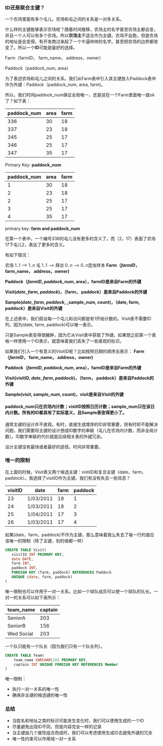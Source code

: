 ### ID还是联合主键？

一个农场里面有多个屯儿。农场和屯之间的关系是一对多关系。

什么样的主键能够表示农场呢？随着时间推移，农场主的名字甚至农场主都会变，并且一个人可以有多个农场。所以**农场主**不适合作为主键。农场不会跑，但是农场的地址是会变得。有开发商过来起了一个牛逼哄哄的名字。甚至把农场的边界都改变了。所以一个**ID**可能是最好的选择。

Farm（farmID， farm_name， address，owner）

Paddock（paddock_num, area）

为了表述农场和屯儿之间的关系。我们从Farm表中引入其主键放入Paddock表中作为外键：Paddock（paddock_num, area, farm)。

所以，我们时间paddock_num保证全局唯一，还是说在一个Farm里面唯一就ok了？如下表：

paddock_num | area | farm
 ---        | ---   | ---
 336 | 30 | 18
 337|23|18
 345|25|17
 346|25|17
 347|35|17
 
 Primary Key: **paddock_num**
 
 paddock_num | area | farm
 ---        | ---   | ---
1 | 30 | 18
 2|23|18
 2|25|17
 3|25|17
 4|35|17
 
 primary key: **farm and paddock_num**
 
 在第一个表中，一个编号336的屯儿没有更多的含义了。而（2，17）表面了农场17下屯儿2，表达了更多的含义。
 
有如下情况：

农场 1..1 --> 1..n 屯 1..1 --> 拜访 0..n --> 0..n昆虫样本
**Farm（_farmID_， farm_name， address，owner)**

**Paddock（_farmID_, _paddock\_num_, area），farmID是来自Farm的外键**

**Visit(_date_, _farm_, _paddock_)，（farm， paddock）是来自Paddock的外键**

**Sample(_date_, _farm_, _paddock_, _sample\_num, count)，（date, farm, paddock）是来自Visit的外键**

在上述表中，我们假设每一个屯儿和访问都是有1开始计数的。Visit表不需要ID列，因为(date, farm, paddock)可以唯一表示。

只是Sample表变得很臃肿，因为它从Visit表中获取了外键。如果想之前第一个表格一样使用一个ID表示，就意味着我们丢失了一些直观的标识。

如果我们引入一个有意义的VisitID呢？比如按照日期的顺序去表示：
**Farm（_farmID_， farm_name， address，owner)**

**Paddock（_farmID_, _paddock\_num_, area），farmID是来自Farm的外键**

**Visit(visitID, _date_, _farm_, _paddock_)，（farm， paddock）是来自Paddock的外键**

**Sample(_visit_, _sample\_num_, count)，visit是来自Visit的外键**

#### paddock_num只在农场内计数；visitID按照日历计数；sample_num只在该日内计数。所有的ID都具有了实际意义，且Sample表变得更小了。

通常主键的设计并不直观。有时，直接生成增序的ID非常重要，但有时却不能解决问题。我们需要将主键的设计想成ID数字的串联（屯儿在农场内计数，而非全局计数）。ID数字串联的代价就是后续相关表的外键冗余。

设计主键没有最快或者最好的途径。时间非常重要。

### 唯一的限制

在上面的时候，Visit表又两个候选主键：vistiID和复合主键（date，farm，paddock）。我选择了visitID作为主键。我们有没有失去一些信息？

visitID | date | farm | paddock
 ---    | ---   | ---   | ---
 23|1/03/2011|18|1
 24|1/03/2011|18|2
 25|1/04/2011|17|3
 26|1/03/2011|17|4
 
 如果(date，farm，paddock)不作为主键，那么意味着我么失去了每一行的值应该唯一的限制（除了主键，别的值都一样）
 
 ```sql
 CREATE TABLE Visit(
    visitID INT PRIMARY KEY,
    date DATE,
    farm INT,
    paddock INT,
    FOREIGN KEY (farm, paddock) REFERENCES Paddock
    UNIQUE (date, farm, paddock)
 )
 ```
 
 唯一限制也可以作用于一对一关系。比如一个球队成员可以使一个球队的队长。一对一的关系可以如下表所示：
 
 team_name | captain
  --- | ---
  SeniorA|203
  SeniorB|156
  Wed Social | 203
  
一个队只能有一个队长（因为我们只有一个队长列）。

```sql
CREATE TABLE Team(
    team_name VARCHAR(20) PRIMARY KEY,
    captain INT UNIQUE FOREIGN KEY REFERENCES Member
)
```

唯一限制：

+ 执行一对一关系的唯一性
+ 确保非主键的候选键的唯一性




### 总结

+ 当姓名和地址之类的标识可能发生变化时，我们可以使用生成的一个ID
+ 尽量避免出现ID不同，但是内容完全一样的记录
+ 当主键由几个属性组合而成时，我们可以考虑使用生成ID去避免外键的冗余
+ 唯一性约束可以作用域一对一关系
